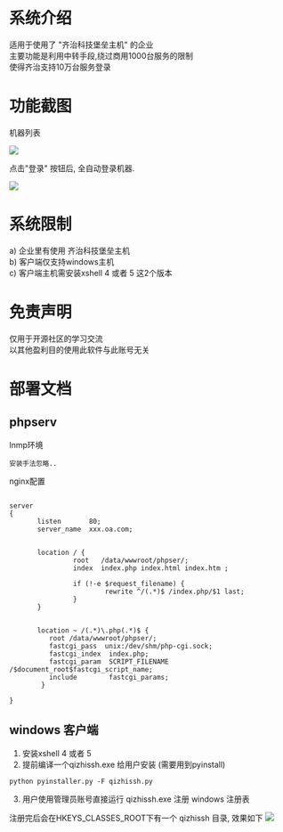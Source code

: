 # 系统介绍

适用于使用了 "齐治科技堡垒主机" 的企业</br>
主要功能是利用中转手段,绕过商用1000台服务的限制</br>
使得齐治支持10万台服务登录</br>


# 功能截图

机器列表</br>

<img src='https://raw.githubusercontent.com/linlin1988/qizhi_ssh/master/img/index.png'> </br>

点击"登录" 按钮后, 全自动登录机器. </br>

<img src='https://raw.githubusercontent.com/linlin1988/qizhi_ssh/master/img/loging.png'> </br>


# 系统限制

a) 企业里有使用 齐治科技堡垒主机</br>
b) 客户端仅支持windows主机</br>
c) 客户端主机需安装xshell 4 或者 5 这2个版本</br>

# 免责声明

仅用于开源社区的学习交流</br>
以其他盈利目的使用此软件与此账号无关</br>



# 部署文档


## phpserv

lnmp环境
```
安装手法忽略..

```
nginx配置

```

server
{
       listen       80;
       server_name  xxx.oa.com;


       location / {
                root   /data/wwwroot/phpser/;
                index  index.php index.html index.htm ;

                if (!-e $request_filename) {
                        rewrite ^/(.*)$ /index.php/$1 last;
                }
       }


       location ~ /(.*)\.php(.*)$ {
          root /data/wwwroot/phpser/;
          fastcgi_pass  unix:/dev/shm/php-cgi.sock;
          fastcgi_index  index.php;
          fastcgi_param  SCRIPT_FILENAME  /$document_root$fastcgi_script_name;
          include        fastcgi_params;
        }

}

```


## windows 客户端

1. 安装xshell 4 或者 5</br>
2. 提前编译一个qizhissh.exe 给用户安装  (需要用到pyinstall)</br>

```
python pyinstaller.py -F qizhissh.py 

```

3. 用户使用管理员账号直接运行 qizhissh.exe 注册 windows 注册表</br>

注册完后会在HKEYS_CLASSES_ROOT下有一个 qizhissh 目录, 效果如下
<img src='https://raw.githubusercontent.com/linlin1988/qizhi_ssh/master/img/regpic.png'> </br>
